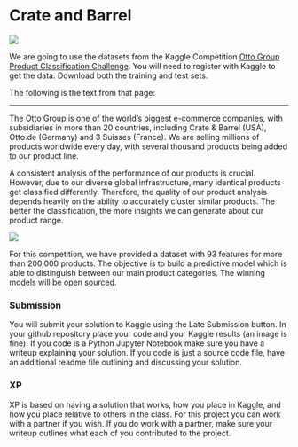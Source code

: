 # Crate and Barrel







![](https://raw.githubusercontent.com/zacharski/ml-class/master/labs/pics/CB_N_00370.jpg)

We are going to use the datasets from the Kaggle Competition [Otto Group Product Classification Challenge](https://www.kaggle.com/c/otto-group-product-classification-challenge/data?select=train.csv). You will need to register with Kaggle to get the data. Download both the training and test sets.



The following is the text from that page:



----

The Otto Group is one of the world’s biggest e-commerce companies, with subsidiaries in more than 20 countries, including Crate & Barrel (USA), Otto.de (Germany) and 3 Suisses (France). We are selling millions of products worldwide every day, with several thousand products being added to our product line.

A consistent analysis of the performance of our products is crucial. However, due to our diverse global infrastructure, many identical products get classified differently. Therefore, the quality of our product analysis depends heavily on the ability to accurately cluster similar products. The better the classification, the more insights we can generate about our product range.

![
](https://storage.googleapis.com/kaggle-competitions/kaggle/4280/media/Grafik.jpg)

For this competition, we have provided a dataset with 93 features for more than 200,000 products. The objective is to build a predictive model which is able to distinguish between our main product categories. The winning models will be open sourced.

### Submission

You will submit your solution to Kaggle using the Late Submission button. In your github repository place your code and your Kaggle results (an image is fine). If you code is a Python Jupyter Notebook make sure you have a writeup explaining your solution. If you code is just a source code file, have an additional readme file outlining and discussing your solution.



### XP

XP is based on having a solution that works, how you place in Kaggle, and how you place relative to others in the class. For this project you can work with a partner if you wish. If you do work with a partner, make sure your writeup outlines what each of you contributed to the project. 

